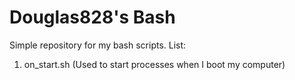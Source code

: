 # Douglas828's Bash
Simple repository for my bash scripts.
List:
1. on_start.sh (Used to start processes when I boot my computer)
